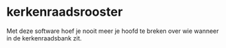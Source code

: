 # kerkenraadsrooster
Met deze software hoef je nooit meer je hoofd te breken over wie wanneer in de kerkenraadsbank zit.

